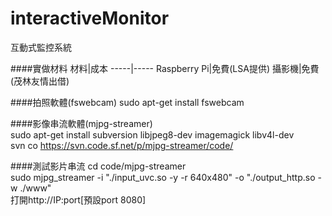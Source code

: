 # interactiveMonitor
互動式監控系統

####實做材料
材料|成本
-----|-----
Raspberry Pi|免費(LSA提供)
攝影機|免費(茂林友情出借)

####拍照軟體(fswebcam)
sudo apt-get install fswebcam

####影像串流軟體(mjpg-streamer)<br>
sudo apt-get install subversion libjpeg8-dev imagemagick libv4l-dev<br>
svn co https://svn.code.sf.net/p/mjpg-streamer/code/

####測試影片串流
cd code/mjpg-streamer<br>
sudo mjpg_streamer -i "./input_uvc.so -y -r 640x480" -o "./output_http.so -w ./www"<br>
打開http://IP:port[預設port 8080]
